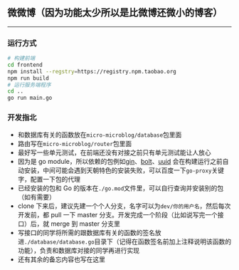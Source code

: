 ## 微微博（因为功能太少所以是比微博还微小的博客）

---

### 运行方式
```bash
# 构建前端
cd frontend
npm install --regstry=https://registry.npm.taobao.org
npm run build
# 运行服务端程序
cd ..
go run main.go
```

### 开发指北
* 和数据库有关的函数放在`micro-microblog/database`包里面
* 路由写在`micro-microblog/router`包里面
* 最好写一些单元测试，在前端还没有对接之前只有单元测试能让人放心
* 因为是 go module，所以依赖的包例如[gin](https://www.github.com/go-gonic/gin)、[bolt](https://www.github.com/boltdb/bolt)、[uuid](https://github.com/satori/go.uuid) 会在构建运行之前自动安装，中间可能会遇到天朝特色的安装失败，可以百度一下`go-proxy`关键字，配置一下包的代理
* 已经安装的包和 Go 的版本在`./go.mod`文件里，可以自行查询并安装别的包（如有需要）
* clone 下来后，建议先建一个个人分支，名字可以为`dev/你的用户名`，然后每次开发前，都 pull 一下 master 分支。开发完成一个阶段（比如说写完一个接口）后，就 merge 到 master 分支里
* 写接口的同学将所需的跟数据库有关的函数的签名放进`./database/database.go`目录下（记得在函数签名前加上注释说明该函数的功能），负责和数据库对接的同学再进行实现
* 还有其余的备忘内容也写在这里